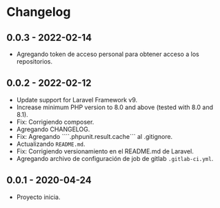 # Changelog

## 0.0.3 - 2022-02-14

- Agregando  token de acceso personal para obtener acceso a los repositorios.

## 0.0.2 - 2022-02-12

- Update support for Laravel Framework v9.
- Increase minimum PHP version to 8.0 and above (tested with 8.0 and 8.1).
- Fix: Corrigiendo composer.
- Agregando CHANGELOG.
- Fix: Agregando ````.phpunit.result.cache``` al .gitignore.
- Actualizando ```README.md```.
- Fix: Corrigiendo versionamiento en el README.md de Laravel.
- Agregando archivo de configuración de job de gitlab ```.gitlab-ci.yml```.

## 0.0.1 - 2020-04-24

- Proyecto inicia.
